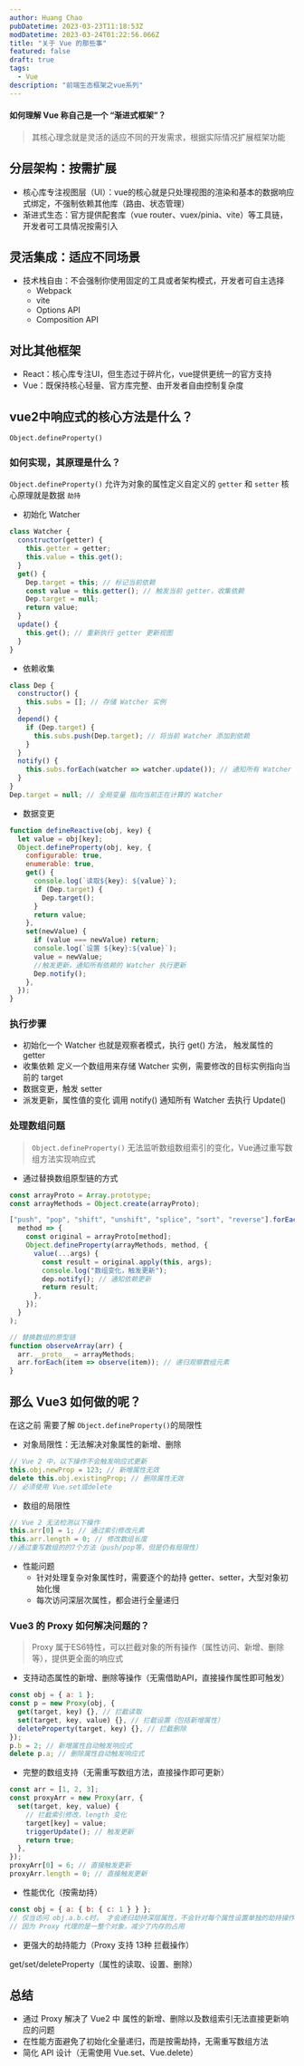 ```yaml
---
author: Huang Chao
pubDatetime: 2023-03-23T11:18:53Z
modDatetime: 2023-03-24T01:22:56.066Z
title: "关于 Vue 的那些事"
featured: false
draft: true
tags:
  - Vue
description: "前端生态框架之vue系列"
---
```


#### 如何理解 Vue 称自己是一个 “渐进式框架”？

> 其核心理念就是灵活的适应不同的开发需求，根据实际情况扩展框架功能

## 分层架构：按需扩展

- 核心库专注视图层（UI）：vue的核心就是只处理视图的渲染和基本的数据响应式绑定，不强制依赖其他库（路由、状态管理）
- 渐进式生态：官方提供配套库（vue router、vuex/pinia、vite）等工具链，开发者可工具情况按需引入

## 灵活集成：适应不同场景

- 技术栈自由：不会强制你使用固定的工具或者架构模式，开发者可自主选择
  - Webpack
  - vite
  - Options API
  - Composition API

## 对比其他框架

- React：核心库专注UI，但生态过于碎片化，vue提供更统一的官方支持
- Vue：既保持核心轻量、官方库完整、由开发者自由控制复杂度

## vue2中响应式的核心方法是什么？

`Object.defineProperty()`

### 如何实现，其原理是什么？

`Object.defineProperty()` 允许为对象的属性定义自定义的 `getter` 和 `setter` 核心原理就是数据 `劫持`

- 初始化 Watcher

```js
class Watcher {
  constructor(getter) {
    this.getter = getter;
    this.value = this.get();
  }
  get() {
    Dep.target = this; // 标记当前依赖
    const value = this.getter(); // 触发当前 getter，收集依赖
    Dep.target = null;
    return value;
  }
  update() {
    this.get(); // 重新执行 getter 更新视图
  }
}
```

- 依赖收集

```js
class Dep {
  constructor() {
    this.subs = []; // 存储 Watcher 实例
  }
  depend() {
    if (Dep.target) {
      this.subs.push(Dep.target); // 将当前 Watcher 添加到依赖
    }
  }
  notify() {
    this.subs.forEach(watcher => watcher.update()); // 通知所有 Watcher 更新
  }
}
Dep.target = null; // 全局变量 指向当前正在计算的 Watcher
```

- 数据变更

```js
function defineReactive(obj, key) {
  let value = obj[key];
  Object.defineProperty(obj, key, {
    configurable: true,
    enumerable: true,
    get() {
      console.log(`读取${key}: ${value}`);
      if (Dep.target) {
        Dep.target();
      }
      return value;
    },
    set(newValue) {
      if (value === newValue) return;
      console.log(`设置 ${key}:${value}`);
      value = newValue;
      //触发更新，通知所有依赖的 Watcher 执行更新
      Dep.notify();
    },
  });
}
```

### 执行步骤

- 初始化一个 Watcher 也就是观察者模式，执行 get() 方法， 触发属性的 getter
- 收集依赖 定义一个数组用来存储 Watcher 实例，需要修改的目标实例指向当前的 target
- 数据变更，触发 setter
- 派发更新，属性值的变化 调用 notify() 通知所有 Watcher 去执行 Update()

### 处理数组问题

> `Object.defineProperty()` 无法监听数组数组索引的变化，Vue通过重写数组方法实现响应式

- 通过替换数组原型链的方式

```js
const arrayProto = Array.prototype;
const arrayMethods = Object.create(arrayProto);

["push", "pop", "shift", "unshift", "splice", "sort", "reverse"].forEach(
  method => {
    const original = arrayProto[method];
    Object.defineProperty(arrayMethods, method, {
      value(...args) {
        const result = original.apply(this, args);
        console.log("数组变化，触发更新");
        dep.notify(); // 通知依赖更新
        return result;
      },
    });
  }
);

// 替换数组的原型链
function observeArray(arr) {
  arr.__proto__ = arrayMethods;
  arr.forEach(item => observe(item)); // 递归观察数组元素
}
```

## 那么 Vue3 如何做的呢？

在这之前 需要了解 `Object.defineProperty()`的局限性

- 对象局限性：无法解决对象属性的新增、删除

```js
// Vue 2 中，以下操作不会触发响应式更新
this.obj.newProp = 123; // 新增属性无效
delete this.obj.existingProp; // 删除属性无效
// 必须使用 Vue.set或delete
```

- 数组的局限性

```js
// Vue 2 无法检测以下操作
this.arr[0] = 1; // 通过索引修改元素
this.arr.length = 0; // 修改数组长度
//通过重写数组的的7个方法（push/pop等，但是仍有局限性）
```

- 性能问题
  - 针对处理复杂对象属性时，需要逐个的劫持 getter、setter，大型对象初始化慢
  - 每次访问深层次属性，都会进行全量递归

### Vue3 的 Proxy 如何解决问题的？

> Proxy 属于ES6特性，可以拦截对象的所有操作（属性访问、新增、删除等），提供更全面的响应式

- 支持动态属性的新增、删除等操作（无需借助API，直接操作属性即可触发）

```js
const obj = { a: 1 };
const p = new Proxy(obj, {
  get(target, key) {}, // 拦截读取
  set(target, key, value) {}, // 拦截设置（包括新增属性）
  deleteProperty(target, key) {}, // 拦截删除
});
p.b = 2; // 新增属性自动触发响应式
delete p.a; // 删除属性自动触发响应式
```

- 完整的数组支持（无需重写数组方法，直接操作即可更新）

```js
const arr = [1, 2, 3];
const proxyArr = new Proxy(arr, {
  set(target, key, value) {
    // 拦截索引修改，length 变化
    target[key] = value;
    triggerUpdate(); // 触发更新
    return true;
  },
});
proxyArr[0] = 6; // 直接触发更新
proxyArr.length = 0; // 直接触发更新
```

- 性能优化（按需劫持）

```js
const obj = { a: { b: { c: 1 } } };
// 仅当访问 obj.a.b.c时， 才会递归劫持深层属性，不会针对每个属性设置单独的劫持操作
// 因为 Proxy 代理的是一整个对象，减少了内存的占用
```

- 更强大的劫持能力（Proxy 支持 13种 拦截操作）

get/set/deleteProperty（属性的读取、设置、删除）

## 总结

- 通过 Proxy 解决了 Vue2 中 属性的新增、删除以及数组索引无法直接更新响应的问题
- 在性能方面避免了初始化全量递归，而是按需劫持，无需重写数组方法
- 简化 API 设计（无需使用 Vue.set、Vue.delete）
